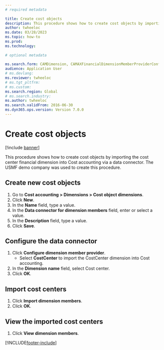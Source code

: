 ```yaml
--- 
# required metadata 
 
title: Create cost objects 
description: This procedure shows how to create cost objects by importing the cost center financial dimension into Cost accounting via a data connector. 
author: twheeloc
ms.date: 03/28/2023
ms.topic: how-to 
ms.prod:  
ms.technology:  
 
# optional metadata 
 
ms.search.form: CAMDimension, CAMAXFinancialDimensionMemberProviderConfiguration, CAMDimensionMember   
audience: Application User 
# ms.devlang:  
ms.reviewer: twheeloc
# ms.tgt_pltfrm:  
# ms.custom:  
ms.search.region: Global
# ms.search.industry: 
ms.author: twheeloc
ms.search.validFrom: 2016-06-30 
ms.dyn365.ops.version: Version 7.0.0 
---
```

# Create cost objects 

[!include [banner](../../includes/banner.md)]

This procedure shows how to create cost objects by importing the cost center financial dimension into Cost accounting via a data connector. The USMF demo company was used to create this procedure. 


## Create new cost objects
1. Go to **Cost accounting > Dimensions > Cost object dimensions**.
2. Click **New**.
3. In the **Name** field, type a value.
4. In the **Data connector for dimension members** field, enter or select a value.
5. In the **Description** field, type a value.
6. Click **Save**.

## Configure the data connector
1. Click **Configure dimension member provider**.
    * Select **CostCenter** to import the CostCenter dimension into Cost accounting.  
2. In the **Dimension name** field, select Cost center.
3. Click **OK**.

## Import cost centers
1. Click **Import dimension members**.
2. Click **OK**.

## View the imported cost centers
1. Click **View dimension members**.



[!INCLUDE[footer-include](../../../includes/footer-banner.md)]
